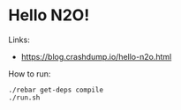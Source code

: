 Hello N2O!
==========

Links:

* https://blog.crashdump.io/hello-n2o.html

How to run:

```
./rebar get-deps compile
./run.sh
```
